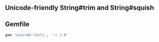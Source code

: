 ## Unicode-friendly String#trim and String#squish
## Gemfile
```ruby
gem 'unicode-tools', '~> 1.0'
```
